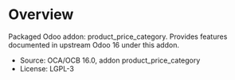 # Overview

Packaged Odoo addon: product_price_category. Provides features documented in upstream Odoo 16 under this addon.

- Source: OCA/OCB 16.0, addon product_price_category
- License: LGPL-3
